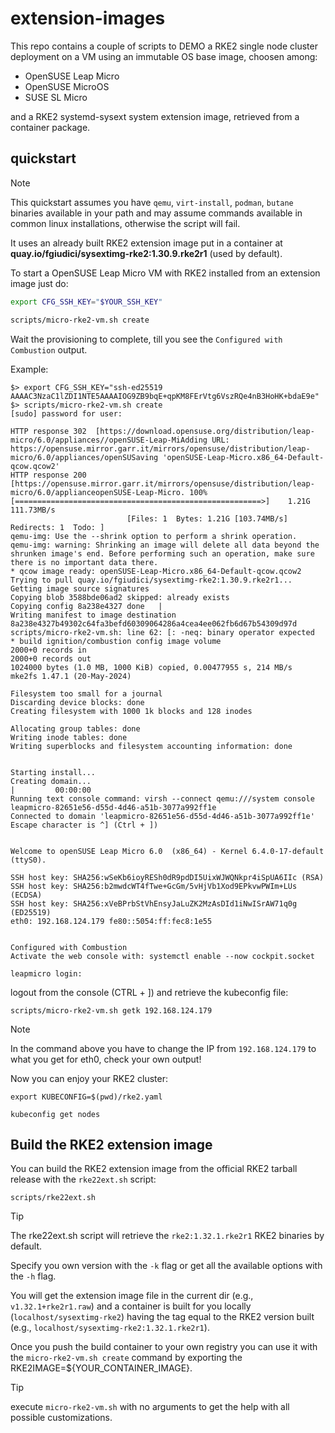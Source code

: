 # extension-images
This repo contains a couple of scripts to DEMO a RKE2 single node cluster deployment on a VM
using an immutable OS base image, choosen among:
* OpenSUSE Leap Micro
* OpenSUSE MicroOS
* SUSE SL Micro

and a RKE2 systemd-sysext system extension image, retrieved from a container package.

## quickstart

>[!NOTE]
>This quickstart assumes you have `qemu`, `virt-install`, `podman`, `butane` binaries available in your
>path and may assume commands available in common linux installations, otherwise the script will fail.

It uses an already built RKE2 extension image put in a container at
**quay.io/fgiudici/sysextimg-rke2:1.30.9.rke2r1** (used by default).

To start a OpenSUSE Leap Micro VM with RKE2 installed from an extension image just do:
```bash
export CFG_SSH_KEY="$YOUR_SSH_KEY"

scripts/micro-rke2-vm.sh create
```
Wait the provisioning to complete, till you see the `Configured with Combustion` output.

Example:
```
$> export CFG_SSH_KEY="ssh-ed25519 AAAAC3NzaC1lZDI1NTE5AAAAIOG9ZB9bqE+qpKM8FErVtg6VszRQe4nB3HoHK+bdaE9e"
$> scripts/micro-rke2-vm.sh create
[sudo] password for user: 

HTTP response 302  [https://download.opensuse.org/distribution/leap-micro/6.0/appliances//openSUSE-Leap-MiAdding URL: https://opensuse.mirror.garr.it/mirrors/opensuse/distribution/leap-micro/6.0/appliances/openSUSaving 'openSUSE-Leap-Micro.x86_64-Default-qcow.qcow2'
HTTP response 200  [https://opensuse.mirror.garr.it/mirrors/opensuse/distribution/leap-micro/6.0/applianceopenSUSE-Leap-Micro. 100% [=======================================================>]    1.21G  111.73MB/s
                          [Files: 1  Bytes: 1.21G [103.74MB/s] Redirects: 1  Todo: ]
qemu-img: Use the --shrink option to perform a shrink operation.
qemu-img: warning: Shrinking an image will delete all data beyond the shrunken image's end. Before performing such an operation, make sure there is no important data there.
* qcow image ready: openSUSE-Leap-Micro.x86_64-Default-qcow.qcow2
Trying to pull quay.io/fgiudici/sysextimg-rke2:1.30.9.rke2r1...
Getting image source signatures
Copying blob 3588bde06ad2 skipped: already exists  
Copying config 8a238e4327 done   | 
Writing manifest to image destination
8a238e4327b49302c64fa3befd60309064286a4cea4ee062fb6d67b54309d97d
scripts/micro-rke2-vm.sh: line 62: [: -neq: binary operator expected
* build ignition/combustion config image volume
2000+0 records in
2000+0 records out
1024000 bytes (1.0 MB, 1000 KiB) copied, 0.00477955 s, 214 MB/s
mke2fs 1.47.1 (20-May-2024)

Filesystem too small for a journal
Discarding device blocks: done                            
Creating filesystem with 1000 1k blocks and 128 inodes

Allocating group tables: done                            
Writing inode tables: done                            
Writing superblocks and filesystem accounting information: done


Starting install...
Creating domain...                                                                 |         00:00:00     
Running text console command: virsh --connect qemu:///system console leapmicro-82651e56-d55d-4d46-a51b-3077a992ff1e
Connected to domain 'leapmicro-82651e56-d55d-4d46-a51b-3077a992ff1e'
Escape character is ^] (Ctrl + ])


Welcome to openSUSE Leap Micro 6.0  (x86_64) - Kernel 6.4.0-17-default (ttyS0).

SSH host key: SHA256:wSeKb6ioyRESh0dR9pdDI5UixWJWQNkpr4iSpUA6IIc (RSA)
SSH host key: SHA256:b2mwdcWT4fTwe+GcGm/5vHjVb1Xod9EPkvwPWIm+LUs (ECDSA)
SSH host key: SHA256:xVeBPrbStVhEnsyJaLuZK2MzAsDId1iNwISrAW71q0g (ED25519)
eth0: 192.168.124.179 fe80::5054:ff:fec8:1e55


Configured with Combustion
Activate the web console with: systemctl enable --now cockpit.socket

leapmicro login: 

```
logout from the console (CTRL + ]) and retrieve the kubeconfig file:

```
scripts/micro-rke2-vm.sh getk 192.168.124.179
```

>[!NOTE]
>In the command above you have to change the IP from `192.168.124.179` to what you get for eth0,
>check your own output!

Now you can enjoy your RKE2 cluster:
```
export KUBECONFIG=$(pwd)/rke2.yaml

kubeconfig get nodes
```

## Build the RKE2 extension image
You can build the RKE2 extension image from the official RKE2 tarball release with the `rke22ext.sh` script:
```
scripts/rke22ext.sh
```
>[!TIP]
>The rke22ext.sh script will retrieve the `rke2:1.32.1.rke2r1` RKE2 binaries by default.
>
>Specify you own version with the `-k` flag or get all the available options with the `-h` flag.

You will get the extension image file in the current dir (e.g., `v1.32.1+rke2r1.raw`) and a container is built
for you locally (`localhost/sysextimg-rke2`) having the tag equal to the RKE2 version built (e.g., `localhost/sysextimg-rke2:1.32.1.rke2r1`).

Once you push the build container to your own registry you can use it with the `micro-rke2-vm.sh create` command by exporting the RKE2IMAGE=${YOUR_CONTAINER_IMAGE}.

>[!TIP]
>execute `micro-rke2-vm.sh` with no arguments to get the help with all possible customizations.